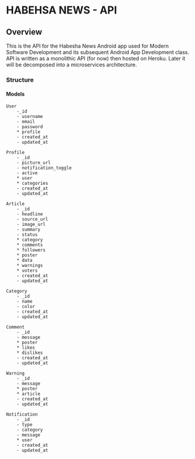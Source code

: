 # HABEHSA NEWS - API

## Overview
This is the API for the Habesha News Android app used for Modern Software
Development and its subsequent Android App Development class. API is
written as a monolithic API (for now) then hosted on Heroku. Later it will
be decomposed into a microservices architecture.

### Structure
#### Models
    User
        -_id
        - username
        - email
        - password
        * profile
        - created_at
        - updated_at

    Profile
        - _id
        - picture_url
        - notification_toggle
        - active
        * user
        * categories
        - created_at
        - updated_at

    Article
        - _id
        - headline
        - source_url
        - image_url
        - summary
        - status
        * category
        * comments
        * followers
        * poster
        * data
        * warnings
        * voters
        - created_at
        - updated_at

    Category
        - _id
        - name
        - color
        - created_at
        - updated_at

    Comment
        - _id
        - message
        * poster
        * likes
        * dislikes
        - created_at
        - updated_at

    Warning
        - _id
        - message
        * poster
        * article
        - created_at
        - updated_at

    Notification
        - _id
        - type
        - category
        - message
        * user
        - created_at
        - updated_at
